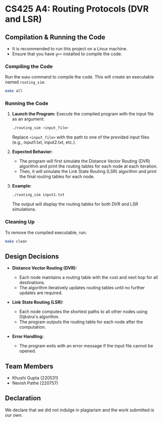 # CS425 A4: Routing Protocols (DVR and LSR)

## Compilation & Running the Code

- It is recommended to run this project on a Linux machine.
- Ensure that you have `g++` installed to compile the code.

### Compiling the Code
Run the `make` command to compile the code. This will create an executable named `routing_sim`:

```bash
make all
```

### Running the Code
1. **Launch the Program:**
   Execute the compiled program with the input file as an argument:
   ```bash
   ./routing_sim <input_file>
   ```

   Replace `<input_file>` with the path to one of the provided input files (e.g., input1.txt, input2.txt, etc.).

2. **Expected Behavior:**
   - The program will first simulate the Distance Vector Routing (DVR) algorithm and print the routing tables for each node at each iteration.
   - Then, it will simulate the Link State Routing (LSR) algorithm and print the final routing tables for each node.

3. **Example:**
   ```bash
   ./routing_sim input1.txt
   ```

   The output will display the routing tables for both DVR and LSR simulations.

### Cleaning Up
To remove the compiled executable, run:
```bash
make clean
```

## Design Decisions

- **Distance Vector Routing (DVR):**
  - Each node maintains a routing table with the cost and next hop for all destinations.
  - The algorithm iteratively updates routing tables until no further updates are required.

- **Link State Routing (LSR):**
  - Each node computes the shortest paths to all other nodes using Dijkstra's algorithm.
  - The program outputs the routing table for each node after the computation.

- **Error Handling:**
  - The program exits with an error message if the input file cannot be opened.

## Team Members

- Khushi Gupta (220531)
- Nevish Pathe (220757)

## Declaration

We declare that we did not indulge in plagiarism and the work submitted is our own.
